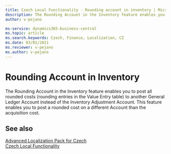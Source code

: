 ```yaml
---
title: Czech Local Functionality - Rounding account in inventory | Microsoft Docs
description: The Rounding Account in the Inventory feature enables you to post all rounded costs to another General Ledger Account instead of the Inventory Adjustment Account.
author: v-pejano

ms-service: dynamics365-business-central
ms.topic: article
ms.search.keywords: Czech, Finance, Localization, CZ
ms.date: 03/01/2021
ms.reviewer: v-pejano
ms.author: v-pejano
---
```


# Rounding Account in Inventory
The Rounding Account in the Inventory feature enables you to post all rounded costs (rounding entries in the Value Entry table) to another General Ledger Account instead of the Inventory Adjustment Account. This feature enables you to post a rounded cost on a different Account than the acquisition cost.

## See also

[Advanced Localization Pack for Czech](ui-extensions-advanced-localization-pack-cz.md)  
[Czech Local Functionality](czech-local-functionality.md)  
